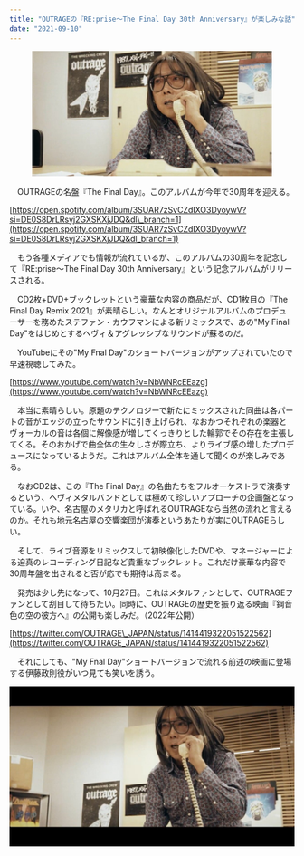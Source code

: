 ```yaml
---
title: "OUTRAGEの『RE:prise〜The Final Day 30th Anniversary』が楽しみな話"
date: "2021-09-10"
---
```


<figure>

![](assets/n6e06cfc1731c_b42dbf00d3c705571fddbddaed7c8533.jpg)

</figure>

　OUTRAGEの名盤『The Final Day』。このアルバムが今年で30周年を迎える。

[https://open.spotify.com/album/3SUAR7zSvCZdIXO3DyoywV?si=DE0S8DrLRsyj2GXSKXjJDQ&dl\_branch=1](https://open.spotify.com/album/3SUAR7zSvCZdIXO3DyoywV?si=DE0S8DrLRsyj2GXSKXjJDQ&dl_branch=1)

　もう各種メディアでも情報が流れているが、このアルバムの30周年を記念して『RE:prise〜The Final Day 30th Anniversary』という記念アルバムがリリースされる。

　CD2枚+DVD+ブックレットという豪華な内容の商品だが、CD1枚目の『The Final Day Remix 2021』が素晴らしい。なんとオリジナルアルバムのプロデューサーを務めたステファン・カウフマンによる新リミックスで、あの"My Final Day"をはじめとするヘヴィ＆アグレッシブなサウンドが蘇るのだ。

　YouTubeにその"My Fnal Day"のショートバージョンがアップされていたので早速視聴してみた。

[https://www.youtube.com/watch?v=NbWNRcEEazg](https://www.youtube.com/watch?v=NbWNRcEEazg)

　本当に素晴らしい。原題のテクノロジーで新たにミックスされた同曲は各パートの音がエッジの立ったサウンドに引き上げられ、なおかつそれぞれの楽器とヴォーカルの音は各個に解像感が増してくっきりとした輪郭でその存在を主張してくる。そのおかげで曲全体の生々しさが際立ち、よりライブ感の増したプロデュースになっているようだ。これはアルバム全体を通して聞くのが楽しみである。

　なおCD2は、この『The Final Day』の名曲たちをフルオーケストラで演奏するという、ヘヴィメタルバンドとしては極めて珍しいアプローチの企画盤となっている。いや、名古屋のメタリカと呼ばれるOUTRAGEなら当然の流れと言えるのか。それも地元名古屋の交響楽団が演奏というあたりが実にOUTRAGEらしい。

　そして、ライブ音源をリミックスして初映像化したDVDや、マネージャーによる迫真のレコーディング日記など貴重なブックレット。これだけ豪華な内容で30周年盤を出されると否が応でも期待は高まる。

　発売は少し先になって、10月27日。これはメタルファンとして、OUTRAGEファンとして刮目して待ちたい。同時に、OUTRAGEの歴史を振り返る映画『鋼音色の空の彼方へ』の公開も楽しみだ。（2022年公開）

[https://twitter.com/OUTRAGE\_JAPAN/status/1414419322051522562](https://twitter.com/OUTRAGE_JAPAN/status/1414419322051522562)

　それにしても、"My Fnal Day"ショートバージョンで流れる前述の映画に登場する伊藤政則役がいつ見ても笑いを誘う。

![画像1](assets/n6e06cfc1731c_picture_pc_44aa6a5afd1e28a140a3e5cf3554b4c8.jpg)
